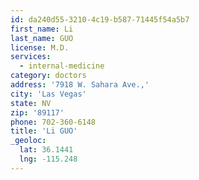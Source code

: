 ```yaml
---
id: da240d55-3210-4c19-b587-71445f54a5b7
first_name: Li
last_name: GUO
license: M.D.
services:
  - internal-medicine
category: doctors
address: '7918 W. Sahara Ave.,'
city: 'Las Vegas'
state: NV
zip: '89117'
phone: 702-360-6148
title: 'Li GUO'
_geoloc:
  lat: 36.1441
  lng: -115.248
---
```

